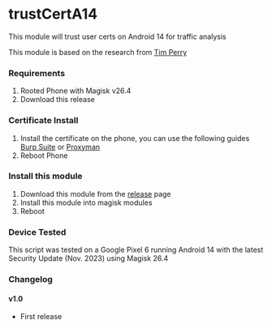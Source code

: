 # trustCertA14
 This module will trust user certs on Android 14 for traffic analysis

 This module is based on the research from [Tim Perry](https://httptoolkit.com/blog/android-14-install-system-ca-certificate/)

### Requirements
1. Rooted Phone with Magisk v26.4
2. Download this release


### Certificate Install
1. Install the certificate on the phone, you can use the following guides [Burp Suite](https://support.portswigger.net/customer/portal/articles/1841102-installing-burp-s-ca-certificate-in-an-android-device) or [Proxyman](https://proxyman.io/android-device)
2. Reboot Phone


### Install this module
1. Download this module from the [release](https://github.com/jadkorr/trustCertA14/releases) page
2. Install this module into magisk modules
3. Reboot


### Device Tested
This script was tested on a Google Pixel 6 running Android 14 with the latest Security Update (Nov. 2023) using Magisk 26.4

### Changelog

#### v1.0
* First release